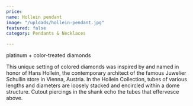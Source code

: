 ```yaml
---
price: 
name: Hollein pendant
image: "/uploads/hollein-pendant.jpg"
featured: false
category: Pendants & Necklaces

---
```

platinum + color-treated diamonds

This unique setting of colored diamonds was inspired by and named in honor of Hans Hollein, the contemporary architect of the famous Juwelier Schullin store in Vienna, Austria. In the Hollein Collection, tubes of various lengths and diameters are loosely stacked and encircled within a dome structure. Cutout piercings in the shank echo the tubes that effervesce above.